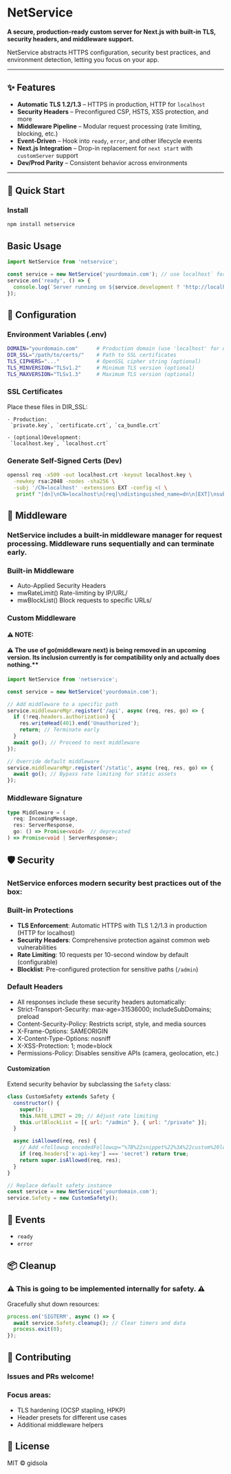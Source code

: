 # NetService

**A secure, production-ready custom server for Next.js with built-in TLS, security headers, and middleware support.**

NetService abstracts HTTPS configuration, security best practices, and environment detection, letting you focus on your app.

---

## ✨ Features

- **Automatic TLS 1.2/1.3** – HTTPS in production, HTTP for `localhost`
- **Security Headers** – Preconfigured CSP, HSTS, XSS protection, and more
- **Middleware Pipeline** – Modular request processing (rate limiting, blocking, etc.)
- **Event-Driven** – Hook into `ready`, `error`, and other lifecycle events
- **Next.js Integration** – Drop-in replacement for `next start` with `customServer` support
- **Dev/Prod Parity** – Consistent behavior across environments

---

## 🚀 Quick Start

### Install
```bash
npm install netservice
```

## Basic Usage
```JavaScript
import NetService from 'netservice';

const service = new NetService('yourdomain.com'); // use localhost` for development.
service.on('ready', () => {
  console.log(`Server running on ${service.development ? 'http://localhost' : 'https://yourdomain.com'}`);
});
```

## 🔧 Configuration  

### Environment Variables (.env)  

```bash
DOMAIN="yourdomain.com"      # Production domain (use 'localhost' for dev)  
DIR_SSL="/path/to/certs/"    # Path to SSL certificates  
TLS_CIPHERS="..."            # OpenSSL cipher string (optional)  
TLS_MINVERSION="TLSv1.2"     # Minimum TLS version (optional)  
TLS_MAXVERSION="TLSv1.3"     # Maximum TLS version (optional)  
```

### SSL Certificates   
Place these files in DIR_SSL:  
```
- Production:
 `private.key`, `certificate.crt`, `ca_bundle.crt` 

- (optional)Development:
 `localhost.key`, `localhost.crt`
```
### Generate Self-Signed Certs (Dev)  

```bash
openssl req -x509 -out localhost.crt -keyout localhost.key \
  -newkey rsa:2048 -nodes -sha256 \
  -subj '/CN=localhost' -extensions EXT -config <( \
   printf "[dn]\nCN=localhost\n[req]\ndistinguished_name=dn\n[EXT]\nsubjectAltName=DNS\:localhost\nkeyUsage=digitalSignature\nextendedKeyUsage=serverAuth")
```

## 🔗 Middleware
### NetService includes a built-in middleware manager for request processing. Middleware runs sequentially and can terminate early.  

### Built-in Middleware

- Auto-Applied Security Headers   
- mwRateLimit() Rate-limiting by IP/URL/  
- mwBlockList() Block requests to specific URLs/  

### Custom Middleware

#### ⚠️ NOTE:
#### ⚠️ The use of go(middleware next) is being removed in an upcoming version. Its inclusion currently is for compatibility only  and actually does nothing.** 

```JavaScript
import NetService from 'netservice';

const service = new NetService('yourdomain.com');

// Add middleware to a specific path
service.middlewareMgr.register('/api', async (req, res, go) => {
  if (!req.headers.authorization) {
    res.writeHead(401).end('Unauthorized');
    return; // Terminate early
  }
  await go(); // Proceed to next middleware
});

// Override default middleware
service.middlewareMgr.register('/static', async (req, res, go) => {
  await go(); // Bypass rate limiting for static assets
});
```

### Middleware Signature  

```TypeScript
type Middleware = (
  req: IncomingMessage,
  res: ServerResponse,
  go: () => Promise<void>  // deprecated
) => Promise<void | ServerResponse>;

```

## 🛡 Security  

### NetService enforces modern security best practices out of the box:  

### Built-in Protections
- **TLS Enforcement**: Automatic HTTPS with TLS 1.2/1.3 in production (HTTP for localhost)
- **Security Headers**: Comprehensive protection against common web vulnerabilities
- **Rate Limiting**: 10 requests per 10-second window by default (configurable)
- **Blocklist**: Pre-configured protection for sensitive paths (`/admin`)

### Default Headers
- All responses include these security headers automatically:
- Strict-Transport-Security: max-age=31536000; includeSubDomains; preload
- Content-Security-Policy: Restricts script, style, and media sources
- X-Frame-Options: SAMEORIGIN
- X-Content-Type-Options: nosniff
- X-XSS-Protection: 1; mode=block
- Permissions-Policy: Disables sensitive APIs (camera, geolocation, etc.)


#### Customization
Extend security behavior by subclassing the `Safety` class:

```javascript
class CustomSafety extends Safety {
  constructor() {
    super();
    this.RATE_LIMIT = 20; // Adjust rate limiting
    this.urlBlockList = [{ url: "/admin" }, { url: "/private" }];
  }

  async isAllowed(req, res) {
    // Add <followup encodedFollowup="%7B%22snippet%22%3A%22custom%20logic%20before%20default%20checks%22%2C%22question%22%3A%22What%20types%20of%20custom%20logic%20are%20typically%20added%20before%20the%20default%20security%20checks%3F%22%2C%22id%22%3A%22e4ff1b46-4d4f-4d89-9127-c82c418fc685%22%7D" />
    if (req.headers['x-api-key'] === 'secret') return true;
    return super.isAllowed(req, res);
  }
}

// Replace default safety instance
const service = new NetService('yourdomain.com');
service.Safety = new CustomSafety();

```

## 🔌 Events
- `ready`  
- `error`  


## 📦 Cleanup
### ⚠️ This is going to be implemented internally for safety. ⚠️  

Gracefully shut down resources:
```JavaScript
process.on('SIGTERM', async () => {
  await service.Safety.cleanup(); // Clear timers and data
  process.exit(0);
});
```

## 🤝 Contributing
### Issues and PRs welcome!  
### Focus areas:  

- TLS hardening (OCSP stapling, HPKP)  
- Header presets for different use cases  
- Additional middleware helpers  


## 📄 License  
MIT © gidsola